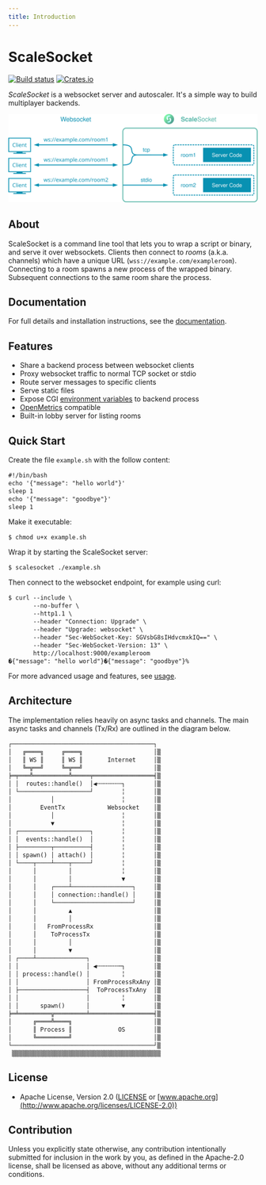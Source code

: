 ```yaml
---
title: Introduction
---
```


# ScaleSocket

[![Build status](https://github.com/scalesocket/scalesocket/actions/workflows/ci.yml/badge.svg)](https://github.com/scalesocket/scalesocket/actions)
[![Crates.io](https://img.shields.io/crates/v/scalesocket.svg)](https://crates.io/crates/scalesocket)

*ScaleSocket* is a websocket server and autoscaler. It's a simple way to build multiplayer backends.

![High level architecture diagram on ScaleSocket usage](https://github.com/scalesocket/scalesocket/blob/main/docs/_assets/diagram.svg?raw=true)


## About

ScaleSocket is a command line tool that lets you to wrap a script or binary, and serve it over websockets. Clients then connect to *rooms* (a.k.a. channels) which have a unique URL (`wss://example.com/exampleroom`). Connecting to a room spawns a new process of the wrapped binary. Subsequent connections to the same room share the process.

## Documentation

For full details and installation instructions, see the [documentation](https://www.scalesocket.org/man/).


## Features

* Share a backend process between websocket clients
* Proxy websocket traffic to normal TCP socket or stdio
* Route server messages to specific clients
* Serve static files
* Expose CGI [environment variables](https://www.rfc-editor.org/rfc/rfc3875.html) to backend process
* [OpenMetrics](https://github.com/OpenObservability/OpenMetrics) compatible
* Built-in lobby server for listing rooms


## Quick Start

Create the file `example.sh` with the follow content:
```console
#!/bin/bash
echo '{"message": "hello world"}'
sleep 1
echo '{"message": "goodbye"}'
sleep 1
```

Make it executable:
```console
$ chmod u+x example.sh
```

Wrap it by starting the ScaleSocket server:
```console
$ scalesocket ./example.sh
```

Then connect to the websocket endpoint, for example using curl:
```console
$ curl --include \
       --no-buffer \
       --http1.1 \
       --header "Connection: Upgrade" \
       --header "Upgrade: websocket" \
       --header "Sec-WebSocket-Key: SGVsbG8sIHdvcmxkIQ==" \
       --header "Sec-WebSocket-Version: 13" \
       http://localhost:9000/exampleroom
�{"message": "hello world"}�{"message": "goodbye"}%
```

For more advanced usage and features, see [usage](https://www.scalesocket.org/man/usage.md).

## Architecture

The implementation relies heavily on async tasks and channels.
The main async tasks and channels (Tx/Rx) are outlined in the diagram below.

```
┌────────────────────────────────────────┐
│   ╔════╗     ╔════╗                    │▒
│   ║ WS ║     ║ WS ║       Internet     │▒
│   ╚═╦══╝     ╚═╦══╝                    │▒
╞═╤═══╩══════════╩═════╤═════════════════╡▒
│ │  routes::handle()  │◀╌╌╌╌╌╌╌┐        │▒
│ └────────────────────┘        ╎        │▒
│           │                   ╎        │▒
│        EventTx            Websocket    │▒
│           │                   ╎        │▒
│           ▼                   ╎        │▒
│ ┌────────────────────┐        ╎        │▒
│ │  events::handle()  │        ╎        │▒
│ ├─────────┬──────────┤        ╎        │▒
│ │ spawn() │ attach() │        ╎        │▒
│ └────┬────┴────┬─────┘        ╎        │▒
│      │         │              ╎        │▒
│      │         │              ▼        │▒
│      │    ┌────┴─────────────────┐     │▒
│      │    │ connection::handle() │     │▒
│      │    └──────────────────────┘     │▒
│      │         ▲                       │▒
│      │         │                       │▒
│      │   FromProcessRx                 │▒
│      │    ToProcessTx                  │▒
│      │         │                       │▒
│      │         ▼                       │▒
│ ┌────┴──────────────┐                  │▒
│ │                   │ ◀╌╌╌╌╌╌─┐        │▒
│ │ process::handle() │         ╎        │▒
│ │                   │ FromProcessRxAny │▒
│ ├───────────────────┤  ToProcessTxAny  │▒
│ │                   │         ╎        │▒
│ │      spawn()      │         ▼        │▒
╞═╧═════════╦═════════╧══════════════════╡▒
│      ╔════╩════╗                       │▒
│      ║ Process ║             OS        │▒
│      ╚═════════╝                       │▒
└────────────────────────────────────────┘▒
 ▒▒▒▒▒▒▒▒▒▒▒▒▒▒▒▒▒▒▒▒▒▒▒▒▒▒▒▒▒▒▒▒▒▒▒▒▒▒▒▒▒▒
```

## License

* Apache License, Version 2.0 ([LICENSE](https://github.com/scalesocket/scalesocket/blob/HEAD/LICENSE) or [www.apache.org](http://www.apache.org/licenses/LICENSE-2.0))

## Contribution

Unless you explicitly state otherwise, any contribution intentionally submitted for inclusion in the work by you, as defined in the Apache-2.0 license, shall be licensed as above, without any additional terms or conditions.

